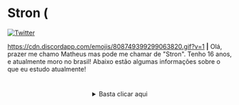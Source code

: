# Stron (

[![Twitter](https://img.shields.io/twitter/url?label=Twitter&style=social&url=https%3A%2F%2Ftwitter.com%2Fblxcklxcas)](https://twitter.com/blxcklxcas)



https://cdn.discordapp.com/emojis/808749399299063820.gif?v=1 **|** Olá, prazer me chamo Matheus mas pode me chamar de "Stron".
Tenho 16 anos, e atualmente moro no brasil!
Abaixo estão algumas informações sobre o que eu estudo atualmente!

# 

 <details style='text-align: center;' align='center'>
  <summary> Basta clicar aqui </summary>


# Linguagens em que desenvolvo atualmente
<img align="center" alt="python" width="36px" src="https://img.icons8.com/color/48/000000/python.png" />
<img align="center" alt="html" width="36px" src="https://img.icons8.com/color/48/000000/html-5.png"/>

[(Ruby 2.7.2)](https://www.ruby-lang.org/en/news/2020/10/02/ruby-2-7-2-released/)
